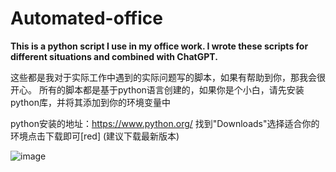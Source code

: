 # Automated-office

**This is a python script I use in my office work. I wrote these scripts for different situations and combined with ChatGPT.**

这些都是我对于实际工作中遇到的实际问题写的脚本，如果有帮助到你，那我会很开心。
所有的脚本都是基于python语言创建的，如果你是个小白，请先安装python库，并将其添加到你的环境变量中

python安装的地址：https://www.python.org/
找到"Downloads"选择适合你的环境点击下载即可[red] (建议下载最新版本)

![image](https://github.com/AresWei/Automated-office/assets/87894592/b26f8f0b-701c-45f7-955b-95bc72fb61ae)
